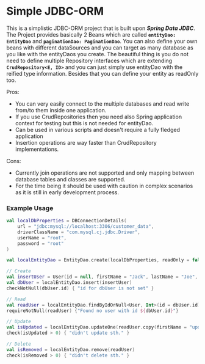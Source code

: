 
# Simple JDBC-ORM

This is a simplistic JDBC-ORM project that is built upon ***Spring Data JDBC***. The Project provides basically 2 Beans which are called
**`entityDao: EntityDao`** and **`paginationDao: PaginationDao`**. You can also define your own beans with different
dataSources and you can target as many database as you like with the entityDaos you create. The beautiful thing is
you do not need to define multiple Repository interfaces which are extending **`CrudRepository<E, ID>`** and you can just
simply use entityDao with the reified type information. Besides that you can define your entity as readOnly too.


Pros:
* You can very easily connect to the multiple databases and read write from/to them inside one application.
* If you use CrudRepositories then you need also Spring application context for testing but this is not needed for entityDao.
* Can be used in various scripts and doesn't require a fully fledged application
* Insertion operations are way faster than CrudRepository implementations.

Cons:
* Currently join operations are not supported and only mapping between database tables and classes are supported.
* For the time being it should be used with caution in complex scenarios as it is still in early development process.

### Example Usage

```kotlin
val localDbProperties = DBConnectionDetails(
    url = "jdbc:mysql://localhost:3306/customer_data",
    driverClassName = "com.mysql.cj.jdbc.Driver",
    userName = "root",
    password = "root"
)

val localEntityDao = EntityDao.create(localDbProperties, readOnly = false)

// Create
val insertUser = User(id = null, firstName = "Jack", lastName = "Joe", email = "jack@mail.com")
val dbUser = localEntityDao.insert(insertUser)
checkNotNull(dbUser.id) { "id for dbUser is not set" }

// Read
val readUser = localEntityDao.findByIdOrNull<User, Int>(id = dbUser.id)
requireNotNull(readUser) {"Found no user with id ${dbUser.id}"}

// Update
val isUpdated = localEntityDao.updateOne(readUser.copy(firstName = "updated name"))
check(isUpdated > 0) { "didn't update sth." }

// Delete
val isRemoved = localEntityDao.remove(readUser)
check(isRemoved > 0) { "didn't delete sth." }

